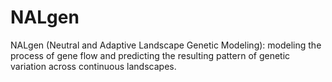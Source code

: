 NALgen
======

NALgen (Neutral and Adaptive Landscape Genetic Modeling): modeling the process of gene flow and predicting the resulting pattern of genetic variation across continuous landscapes.

